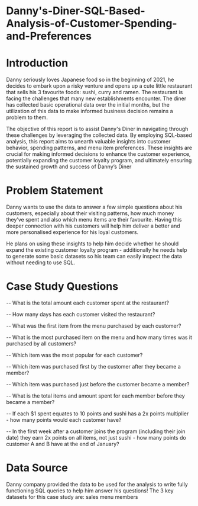 # Danny's-Diner-SQL-Based-Analysis-of-Customer-Spending-and-Preferences


# Introduction


Danny seriously loves Japanese food so in the beginning of 2021, he decides to embark upon a risky venture and opens up a cute little restaurant that sells his 3 favourite foods: sushi, curry and ramen. The restaurant is facing the challenges that many new establishments encounter. The diner has collected basic operational data over the initial months, but the utilization of this data to make informed business decision remains a problem to them.

The objective of this report is to assist Danny's Diner in navigating through these challenges by leveraging the collected data. By employing SQL-based analysis, this report aims to unearth valuable insights into customer behavior, spending patterns, and menu item preferences. These insights are crucial for making informed decisions to enhance the customer experience, potentially expanding the customer loyalty program, and ultimately ensuring the sustained growth and success of Danny’s Diner


# Problem Statement

Danny wants to use the data to answer a few simple questions about his customers, especially about their visiting patterns, how much money they’ve spent and also which menu items are their favourite. Having this deeper connection with his customers will help him deliver a better and more personalised experience for his loyal customers.

He plans on using these insights to help him decide whether he should expand the existing customer loyalty program - additionally he needs help to generate some basic datasets so his team can easily inspect the data without needing to use SQL.


# Case Study Questions

-- What is the total amount each customer spent at the restaurant?

-- How many days has each customer visited the restaurant?

-- What was the first item from the menu purchased by each customer?

-- What is the most purchased item on the menu and how many times was it purchased by all customers?

-- Which item was the most popular for each customer?

-- Which item was purchased first by the customer after they became a member?

-- Which item was purchased just before the customer became a member?

-- What is the total items and amount spent for each member before they became a member?

-- If each $1 spent equates to 10 points and sushi has a 2x points multiplier - how many points would each customer have?

-- In the first week after a customer joins the program (including their join date) they earn 2x points on all items, not just sushi - how many points do customer A and B have at the end of January?

# Data Source

Danny company provided the data to be used for the analysis to write fully functioning SQL queries to help him answer his questions!
The 3 key datasets for this case study are:
sales
menu
members
